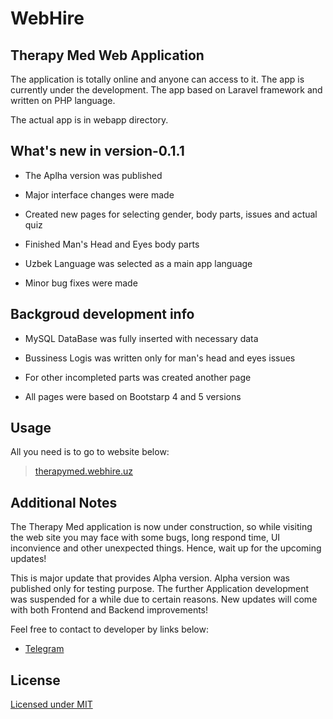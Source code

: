 # WebHire
## Therapy Med Web Application

The application is totally online and anyone can access to it. The app is currently under the development. The app based on Laravel framework and written on PHP language.

The actual app is in webapp directory.

## What's new in version-0.1.1
- The Aplha version was published

- Major interface changes were made
- Created new pages for selecting gender, body parts, issues and actual quiz
- Finished Man's Head and Eyes body parts
- Uzbek Language was selected as a main app language
- Minor bug fixes were made

## Backgroud development info

- MySQL DataBase was fully inserted with necessary data

- Bussiness Logis was written only for man's head and eyes issues
-  For other incompleted parts was created another page
- All pages were based on Bootstarp 4 and 5 versions



## Usage
All you need is to go to website below:
> [therapymed.webhire.uz](http://therapymed.webhire.uz)

## Additional Notes

The Therapy Med application is now under construction, so while visiting the web site you may face with some bugs, long respond time, UI inconvience and other unexpected things. Hence, wait up for the upcoming updates!

This is major update that provides Alpha version. Alpha version was published only for testing purpose. The further Application development was suspended for a while due to certain reasons. New updates will come with both Frontend and Backend improvements!

Feel free to contact to developer by links below:
- [Telegram](https://t.me/erkinov_wiz)



## License

[Licensed under MIT](https://github.com/webhire/therapymed/blob/main/LICENSE)
